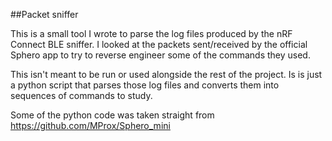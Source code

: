 ##Packet sniffer

This is a small tool I wrote to parse the log files produced by the nRF Connect BLE sniffer. I looked at the packets sent/received by the official Sphero app to try to reverse engineer some of the commands they used.

This isn't meant to be run or used alongside the rest of the project. Is is just a python script that parses those log files and converts them into sequences of commands to study.

Some of the python code was taken straight from https://github.com/MProx/Sphero_mini 